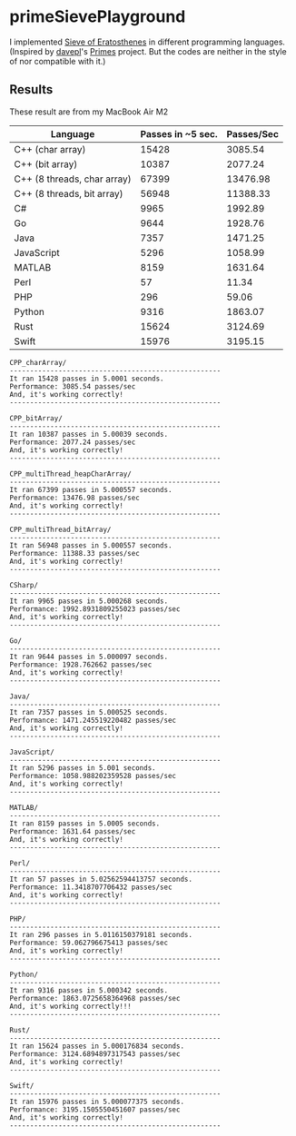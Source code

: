 # primeSievePlayground
I implemented [Sieve of Eratosthenes](https://en.wikipedia.org/wiki/Sieve_of_Eratosthenes) in different programming languages.  
(Inspired by [davepl](https://github.com/davepl)'s [Primes](https://github.com/PlummersSoftwareLLC/Primes) project. But the codes are neither in the style of nor compatible with it.)

## Results
These result are from my MacBook Air M2

| **Language**                | **Passes in ~5 sec.** | **Passes/Sec** |
|-----------------------------|-----------------------|----------------|
| C++ (char array)            | 15428                 | 3085.54        |
| C++ (bit array)             | 10387                 | 2077.24        |
| C++ (8 threads, char array) | 67399                 | 13476.98       |
| C++ (8 threads, bit array)  | 56948                 | 11388.33       |
| C#                          | 9965                  | 1992.89        |
| Go                          | 9644                  | 1928.76        |
| Java                        | 7357                  | 1471.25        |
| JavaScript                  | 5296                  | 1058.99        |
| MATLAB                      | 8159                  | 1631.64        |
| Perl                        | 57                    | 11.34          |
| PHP                         | 296                   | 59.06          |
| Python                      | 9316                  | 1863.07        |
| Rust                        | 15624                 | 3124.69        |
| Swift                       | 15976                 | 3195.15        |

    CPP_charArray/
    ----------------------------------------------------
    It ran 15428 passes in 5.0001 seconds.
    Performance: 3085.54 passes/sec
    And, it's working correctly!
    ----------------------------------------------------

    CPP_bitArray/
    ----------------------------------------------------
    It ran 10387 passes in 5.00039 seconds.
    Performance: 2077.24 passes/sec
    And, it's working correctly!
    ----------------------------------------------------

    CPP_multiThread_heapCharArray/
    ----------------------------------------------------
    It ran 67399 passes in 5.000557 seconds.
    Performance: 13476.98 passes/sec
    And, it's working correctly!
    ----------------------------------------------------

    CPP_multiThread_bitArray/
    ----------------------------------------------------
    It ran 56948 passes in 5.000557 seconds.
    Performance: 11388.33 passes/sec
    And, it's working correctly!
    ----------------------------------------------------

    CSharp/
    ----------------------------------------------------
    It ran 9965 passes in 5.000268 seconds.
    Performance: 1992.8931809255023 passes/sec
    And, it's working correctly!
    ----------------------------------------------------

    Go/
    ----------------------------------------------------
    It ran 9644 passes in 5.000097 seconds.
    Performance: 1928.762662 passes/sec
    And, it's working correctly!
    ----------------------------------------------------

    Java/
    ----------------------------------------------------
    It ran 7357 passes in 5.000525 seconds.
    Performance: 1471.245519220482 passes/sec
    And, it's working correctly!
    ----------------------------------------------------

    JavaScript/
    ----------------------------------------------------
    It ran 5296 passes in 5.001 seconds.
    Performance: 1058.988202359528 passes/sec
    And, it's working correctly!
    ----------------------------------------------------

    MATLAB/
    ----------------------------------------------------
    It ran 8159 passes in 5.0005 seconds.
    Performance: 1631.64 passes/sec
    And, it's working correctly!
    ----------------------------------------------------

    Perl/
    ----------------------------------------------------
    It ran 57 passes in 5.02562594413757 seconds.
    Performance: 11.3418707706432 passes/sec
    And, it's working correctly!
    ----------------------------------------------------

    PHP/
    ----------------------------------------------------
    It ran 296 passes in 5.0116150379181 seconds.
    Performance: 59.062796675413 passes/sec
    And, it's working correctly!
    ----------------------------------------------------

    Python/
    ----------------------------------------------------
    It ran 9316 passes in 5.000342 seconds.
    Performance: 1863.0725658364968 passes/sec
    And, it's working correctly!!!
    ----------------------------------------------------

    Rust/
    ----------------------------------------------------
    It ran 15624 passes in 5.000176834 seconds.
    Performance: 3124.6894897317543 passes/sec
    And, it's working correctly!
    ----------------------------------------------------

    Swift/
    ----------------------------------------------------
    It ran 15976 passes in 5.000077375 seconds.
    Performance: 3195.1505550451607 passes/sec
    And, it's working correctly!
    ----------------------------------------------------
